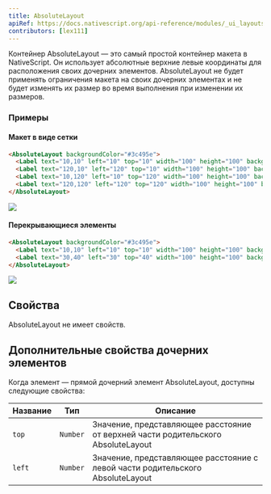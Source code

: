 ```yaml
---
title: AbsoluteLayout
apiRef: https://docs.nativescript.org/api-reference/modules/_ui_layouts_absolute_layout_
contributors: [lex111]
---
```


Контейнер AbsoluteLayout — это самый простой контейнер макета в NativeScript. Он использует абсолютные верхние левые координаты для расположения своих дочерних элементов. AbsoluteLayout не будет применять ограничения макета на своих дочерних элементах и не будет изменять их размер во время выполнения при изменении их размеров.

### Примеры

#### Макет в виде сетки

```html
<AbsoluteLayout backgroundColor="#3c495e">
  <Label text="10,10" left="10" top="10" width="100" height="100" backgroundColor="#43b883"/>
  <Label text="120,10" left="120" top="10" width="100" height="100" backgroundColor="#43b883"/>
  <Label text="10,120" left="10" top="120" width="100" height="100" backgroundColor="#43b883"/>
  <Label text="120,120" left="120" top="120" width="100" height="100" backgroundColor="#43b883"/>
</AbsoluteLayout>
```
<img class="md:w-1/2 lg:w-1/3" src="https://art.nativescript-vue.org/layouts/absolute_layout_grid.svg" />

#### Перекрывающиеся элементы

```html
<AbsoluteLayout backgroundColor="#3c495e">
  <Label text="10,10" left="10" top="10" width="100" height="100" backgroundColor="#289062"/>
  <Label text="30,40" left="30" top="40" width="100" height="100" backgroundColor="#43b883"/>
</AbsoluteLayout>
```
<img class="md:w-1/2 lg:w-1/3" src="https://art.nativescript-vue.org/layouts/absolute_layout_overlap.svg" />


## Свойства

AbsoluteLayout не имеет свойств.

## Дополнительные свойства дочерних элементов

Когда элемент — прямой дочерний элемент AbsoluteLayout, доступны следующие
свойства:

| Название | Тип | Описание |
|------|------|-------------|
| `top` | `Number` | Значение, представляющее расстояние от верхней части родительского AbsoluteLayout
| `left` | `Number` | Значение, представляющее расстояние с левой части родительского AbsoluteLayout
